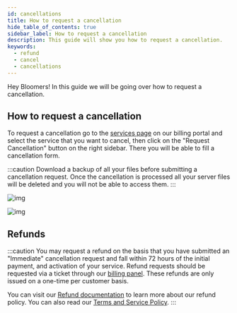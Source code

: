 ```yaml
---
id: cancellations
title: How to request a cancellation
hide_table_of_contents: true
sidebar_label: How to request a cancellation
description: This guide will show you how to request a cancellation.
keywords:
  - refund
  - cancel
  - cancellations
---
```


Hey Bloomers! In this guide we will be going over how to request a cancellation.

## How to request a cancellation

To request a cancellation go to the [services page](https://billing.bloom.host/clientarea.php?action=services) on our billing portal and select the service that you want to cancel, then click on the "Request Cancellation" button on the right sidebar. There you will be able to fill a cancellation form.

:::caution
Download a backup of all your files before submitting a cancellation request. Once the cancellation is processed all your server files will be deleted and you will not be able to access them.
:::

![img](/billing/refunds/1.png)

![img](/billing/cancellations/2.png)

## Refunds

:::caution
You may request a refund on the basis that you have submitted an "Immediate" cancellation request and fall within 72 hours of the initial payment, and activation of your service. Refund requests should be requested via a ticket through our [billing panel](https://billing.bloom.host/supporttickets.php). These refunds are only issued on a one-time per customer basis.

You can visit our [Refund documentation](/billing/refunds) to learn more about our refund policy. You can also read our [Terms and Service Policy](https://bloom.host/terms/).
:::
